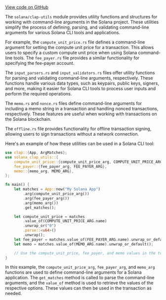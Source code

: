 [View code on GitHub](https://github.com/solana-labs/solana/tree/master/na/clap-utils)

The `solana/clap-utils` module provides utility functions and structures for working with command-line arguments in the Solana project. These utilities simplify the process of defining, parsing, and validating command-line arguments for various Solana CLI tools and applications.

For example, the `compute_unit_price.rs` file defines a command-line argument for setting the compute unit price for a transaction. This allows users to specify a custom compute unit price when using Solana command-line tools. The `fee_payer.rs` file provides a similar functionality for specifying the fee-payer account.

The `input_parsers.rs` and `input_validators.rs` files offer utility functions for parsing and validating command-line arguments, respectively. These functions handle various data types, such as keypairs, public keys, signers, and more, making it easier for Solana CLI tools to process user inputs and perform the required operations.

The `memo.rs` and `nonce.rs` files define command-line arguments for including a memo string in a transaction and handling nonced transactions, respectively. These features are useful when working with transactions on the Solana blockchain.

The `offline.rs` file provides functionality for offline transaction signing, allowing users to sign transactions without a network connection.

Here's an example of how these utilities can be used in a Solana CLI tool:

```rust
use clap::{App, ArgMatches};
use solana_clap_utils::{
    compute_unit_price::{compute_unit_price_arg, COMPUTE_UNIT_PRICE_ARG},
    fee_payer::{fee_payer_arg, FEE_PAYER_ARG},
    memo::{memo_arg, MEMO_ARG},
};

fn main() {
    let matches = App::new("My Solana App")
        .arg(compute_unit_price_arg())
        .arg(fee_payer_arg())
        .arg(memo_arg())
        .get_matches();

    let compute_unit_price = matches
        .value_of(COMPUTE_UNIT_PRICE_ARG.name)
        .unwrap_or("0")
        .parse::<u64>()
        .unwrap();
    let fee_payer = matches.value_of(FEE_PAYER_ARG.name).unwrap_or_default();
    let memo = matches.value_of(MEMO_ARG.name).unwrap_or_default();

    // Use the compute_unit_price, fee_payer, and memo values in the transaction
}
```

In this example, the `compute_unit_price_arg`, `fee_payer_arg`, and `memo_arg` functions are used to define command-line arguments for a Solana application. The `get_matches` method is called to parse the command-line arguments, and the `value_of` method is used to retrieve the values of the respective options. These values can then be used in the transaction as needed.
